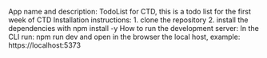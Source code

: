 App name and description: TodoList for CTD, this is a todo list for the first week of CTD
Installation instructions: 1. clone the repository 2. install the dependencies with npm install -y
How to run the development server: In the CLI run: npm run dev and open in the browser the local host, example: https://localhost:5373
